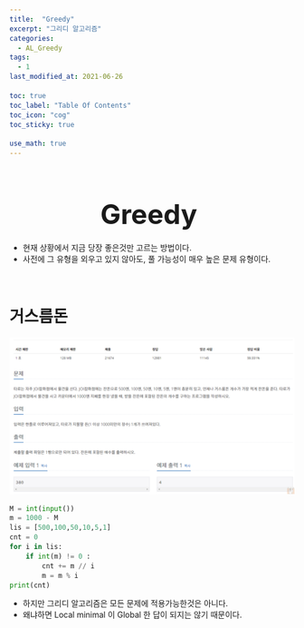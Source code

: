 ```yaml
---
title:  "Greedy"
excerpt: "그리디 알고리즘"
categories:
  - AL_Greedy
tags:
  - 1
last_modified_at: 2021-06-26

toc: true
toc_label: "Table Of Contents"
toc_icon: "cog"
toc_sticky: true

use_math: true
---
```


<br>

# <center><font size="10">Greedy </font></center>

- 현재 상황에서 지금 당장 좋은것만 고르는 방법이다. 
- 사전에 그 유형을 외우고 있지 않아도, 풀 가능성이 매우 높은 문제 유형이다.

<br>

# 거스름돈

![png](/assets/images/Python/3_1.png)

```python
M = int(input())
m = 1000 - M
lis = [500,100,50,10,5,1]
cnt = 0
for i in lis:
    if int(m) != 0 :
        cnt += m // i
        m = m % i
print(cnt)
```

- 하지만 그리디 알고리즘은 모든 문제에 적용가능한것은 아니다. 
- 왜냐하면 Local minimal 이 Global 한 답이 되지는 않기 때문이다. 

<br>

